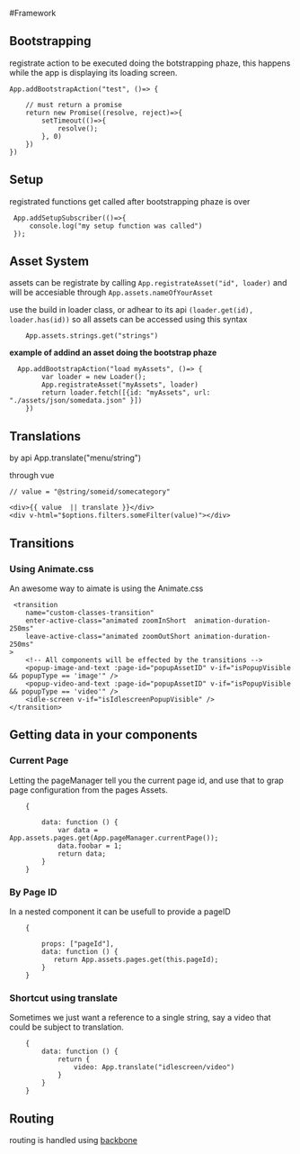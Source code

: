 #Framework




## Bootstrapping

registrate action to be executed doing the botstrapping phaze, this happens while the app is displaying its loading screen.

```
App.addBootstrapAction("test", ()=> {

    // must return a promise
    return new Promise((resolve, reject)=>{
        setTimeout(()=>{
            resolve();
        }, 0)
    })
})
```


## Setup

registrated functions get called after bootstrapping phaze is over

```
 App.addSetupSubscriber(()=>{ 
     console.log("my setup function was called")
 });
 ```


 ## Asset System
 
assets can be registrate by calling ```App.registrateAsset("id", loader)``` and will be accesiable through ```App.assets.nameOfYourAsset``` 

use the build in loader class, or adhear to its api ```(loader.get(id), loader.has(id))``` so all assets can be 
accessed using this syntax

```
    App.assets.strings.get("strings")
```

**example of addind an asset  doing the bootstrap phaze**
```
  App.addBootstrapAction("load myAssets", ()=> {
        var loader = new Loader();
        App.registrateAsset("myAssets", loader)
        return loader.fetch([{id: "myAssets", url: "./assets/json/somedata.json" }])
    })
```



## Translations

by api
App.translate("menu/string")


through vue 


```
// value = "@string/someid/somecategory"            

<div>{{ value  || translate }}</div>
<div v-html="$options.filters.someFilter(value)"></div>
```



## Transitions 

### Using Animate.css

An awesome way to aimate is using the Animate.css


```
 <transition
    name="custom-classes-transition"
    enter-active-class="animated zoomInShort  animation-duration-250ms"
    leave-active-class="animated zoomOutShort animation-duration-250ms"
>
    <!-- All components will be effected by the transitions -->
    <popup-image-and-text :page-id="popupAssetID" v-if="isPopupVisible && popupType == 'image'" />
    <popup-video-and-text :page-id="popupAssetID" v-if="isPopupVisible && popupType == 'video'" />
    <idle-screen v-if="isIdlescreenPopupVisible" />
</transition>
```


## Getting data in your components


### Current Page

Letting the pageManager tell you the current page id, and use that to grap page configuration from the pages Assets.

```
    {

        data: function () {
            var data = App.assets.pages.get(App.pageManager.currentPage());
            data.foobar = 1;
            return data;
        }
    }

```

### By Page ID

In a nested component it can be usefull to provide a pageID

```
    {

        props: ["pageId"],
        data: function () {
           return App.assets.pages.get(this.pageId);
        }
    }

```

### Shortcut using translate

Sometimes we just want a reference to a single string, say a video that could be subject to translation.

```
    {
        data: function () {
            return {
                video: App.translate("idlescreen/video")
            }
        }
    }

```


## Routing 

routing is handled using [backbone](http://backbonejs.org)